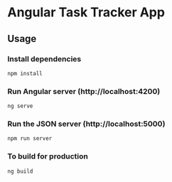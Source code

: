 # Angular Task Tracker App

## Usage

### Install dependencies

```
npm install
```

### Run Angular server (http://localhost:4200)

```
ng serve
```

### Run the JSON server (http://localhost:5000)

```
npm run server
```

### To build for production

```
ng build
```
